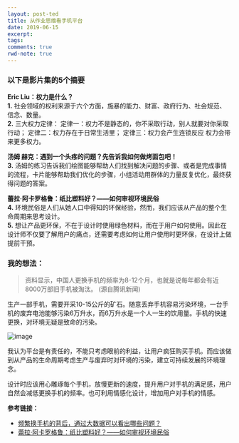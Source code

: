 ```yaml
---
layout: post-ted
title: 从作业思维看手机平台
date: 2019-06-15
excerpt:
tags: 
comments: true
rwd-note: true
---
```


### 以下是影片集的5个摘要
**Eric Liu：权力是什么？**   
**1.** 社会领域的权利来源于六个方面，施暴的能力、财富、政府行为、社会规范、信念、数量。   
**2.** 三大权力定律： 定律一：权力不是静态的，你不采取行动，别人就要对你采取行动； 定律二：权力存在于日常生活里； 定律三：权力会产生连锁反应 权力会带来更多权力。

**汤姆 赫克：遇到一个头疼的问题？先告诉我如何做烤面包吧！**   
**3.** 汤姆的练习告诉我们绘图能够帮助人们找到解决问题的步骤、或者是完成事情的流程，卡片能够帮助我们优化的步骤，小组活动用群体的力量反复优化，最终获得问题的答案。

**蕾拉·阿卡罗格鲁：纸比塑料好？——如何审视环境民俗**  
**4.** 环境民俗是人们从她人口中得知的环保经验，然而，我们应该从产品的整个生命周期来思考设计。   
**5.** 想让产品更环保，不在于设计时使用绿色材料，而在于用户如何使用。因此在设计师不仅要了解用户的痛点，还需要考虑如何让用户使用时更环保，在设计上做提前干预。

### 我的想法：

> 资料显示，中国人更换手机的频率为8-12个月，也就是说每年都会有近8000万部旧手机被淘汰。 (源自腾讯新闻)

生产一部手机，需要开采10-15公斤的矿石。随意丢弃手机容易污染环境，一台手机的废弃电池能够污染6万升水，而6万升水是一个人一生的饮用量。手机的快速更换，对环境无疑是致命的污染。

![image](http://5b0988e595225.cdn.sohucs.com/images/20180710/e7e156e989344e52aef076cb824d260b.jpeg)

我认为平台是有责任的，不能只考虑眼前的利益，让用户疯狂购买手机。而应该做到从产品的生命周期考虑生产与废弃时对环境的污染，建立可持续发展的环境理念。

设计时应该用心雕琢每个手机，放慢更新的速度，提升用户对手机的满足感，用户自然会减低更换手机的频率。也可利用情感化设计，增加用户对手机的情感。

**参考链接：**
- [频繁换手机的背后，通过大数据可以看出哪些问题？](http://blog.sina.com.cn/s/blog_17c98c5c3010303a3.html)
- [蕾拉·阿卡罗格鲁：纸比塑料好？——如何审视环境民俗](https://www.ted.com/talks/leyla_acaroglu_paper_beats_plastic_how_to_rethink_environmental_folklore?&language=zh-cn)
